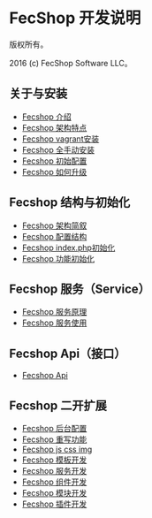 FecShop 开发说明
===============================

版权所有。

2016 (c) FecShop Software LLC。


关于与安装
----------
*  [Fecshop 介绍](fecshop-about-description.md)
*  [Fecshop 架构特点](fecshop-about-framework.md)
*  [Fecshop vagrant安装](fecshop-about-vagrantinstall.md)
*  [Fecshop 全手动安装](fecshop-about-hand-install.md)
*  [Fecshop 初始配置](fecshop-about-config.md)
*  [Fecshop 如何升级](fecshop-about-update.md)

Fecshop 结构与初始化
--------------------
*  [Fecshop 架构简叙](fecshop-construct-framework.md)
*  [Fecshop 配置结构](fecshop-init-config-construction.md)
*  [Fecshop index.php初始化](fecshop-init-index.md)
*  [Fecshop 功能初始化](fecshop-init-func.md)

Fecshop 服务（Service）
----------------------
*  [Fecshop 服务原理](fecshop-service-abc.md)
*  [Fecshop 服务使用](fecshop-service-use.md)

Fecshop Api（接口）
----------------------
*  [Fecshop Api](fecshop-api.md)


Fecshop 二开扩展
----------------
*  [Fecshop 后台配置](fecshop-admin-config.md)
*  [Fecshop 重写功能](fecshop-rewrite-func.md)
*  [Fecshop js css img](fecshop-js-css.md)
*  [Fecshop 模板开发](fecshop-theme.md)
*  [Fecshop 服务开发](fecshop-develop-services.md)
*  [Fecshop 组件开发](fecshop-develop-component.md)
*  [Fecshop 模块开发](fecshop-develop-modules.md)
*  [Fecshop 插件开发](fecshop-develop-plugin.md)














